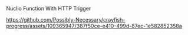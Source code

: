 Nuclio Function With HTTP Trigger

https://github.com/Possibly-Necessary/crayfish-progress/assets/109365947/387f50ce-e410-499d-87ec-1e582852358a
